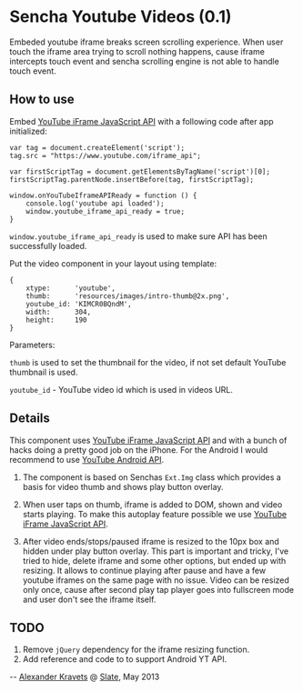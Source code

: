 # Sencha Youtube Videos (0.1)

Embeded youtube iframe breaks screen scrolling experience. When user touch the iframe area trying to scroll nothing happens, cause iframe intercepts touch event and sencha scrolling engine is not able to handle touch event.


## How to use

Embed [YouTube iFrame JavaScript API](https://developers.google.com/youtube/iframe_api_reference) with a following code after app initialized:

```
var tag = document.createElement('script');
tag.src = "https://www.youtube.com/iframe_api";

var firstScriptTag = document.getElementsByTagName('script')[0];
firstScriptTag.parentNode.insertBefore(tag, firstScriptTag);

window.onYouTubeIframeAPIReady = function () {
    console.log('youtube api loaded');
    window.youtube_iframe_api_ready = true;
}
```

```window.youtube_iframe_api_ready``` is used to make sure API has been successfully loaded.

Put the video component in your layout using template:

```
{
    xtype:      'youtube',
    thumb:      'resources/images/intro-thumb@2x.png',
    youtube_id: 'KIMCR0BQndM',
    width:      304,
    height:     190
}
```

Parameters:

```thumb``` is used to set the thumbnail for the video, if not set default YouTube thumbnail is used.

```youtube_id``` - YouTube video id which is used in videos URL.


## Details

This component uses [YouTube iFrame JavaScript API](https://developers.google.com/youtube/iframe_api_reference) and with a bunch of hacks doing a pretty good job on the iPhone. For the Android I would recommend to use [YouTube Android API](https://developers.google.com/youtube/android/player/).

1. The component is based on Senchas ```Ext.Img``` class which provides a basis for video thumb and shows play button overlay.

2. When user taps on thumb, iframe is added to DOM, shown and video starts playing. To make this autoplay feature possible we use [YouTube iFrame JavaScript API](https://developers.google.com/youtube/iframe_api_reference).

3. After video ends/stops/paused iframe is resized to the 10px box and hidden under play button overlay. This part is important and tricky, I've tried to hide, delete iframe and some other options, but ended up with resizing. It allows to continue playing after pause and have a few youtube iframes on the same page with no issue. Video can be resized only once, cause after second play tap player goes into fullscreen mode and user don't see the iframe itself.


## TODO

1. Remove ```jQuery``` dependency for the iframe resizing function.
2. Add reference and code to to support Android YT API.

--
[Alexander Kravets](http://www.akravets.com) @ [Slate](http://www.slatestudio.com), May 2013

